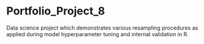 # Portfolio_Project_8
Data science project which demonstrates various resampling procedures as applied during model hyperparameter tuning and internal validation in R.
